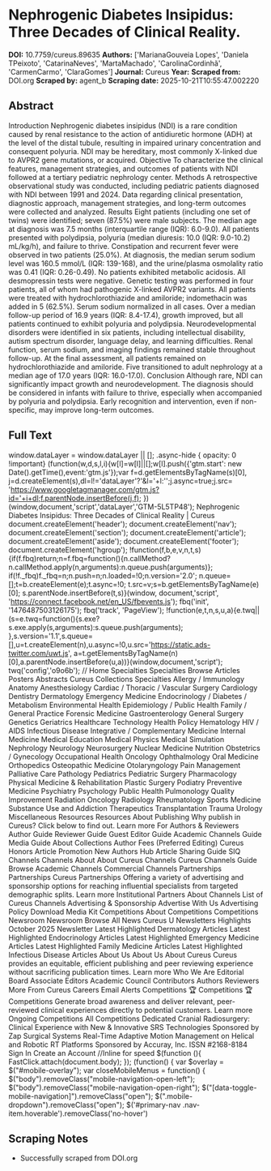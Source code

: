 # Nephrogenic Diabetes Insipidus: Three Decades of Clinical Reality.

**DOI:** 10.7759/cureus.89635
**Authors:** ['MarianaGouveia Lopes', 'Daniela TPeixoto', 'CatarinaNeves', 'MartaMachado', 'CarolinaCordinhã', 'CarmenCarmo', 'ClaraGomes']
**Journal:** Cureus
**Year:** 
**Scraped from:** DOI.org
**Scraped by:** agent_b
**Scraping date:** 2025-10-21T10:55:47.002220

## Abstract

Introduction Nephrogenic diabetes insipidus (NDI) is a rare condition caused by renal resistance to the action of antidiuretic hormone (ADH) at the level of the distal tubule, resulting in impaired urinary concentration and consequent polyuria. NDI may be hereditary, most commonly X-linked due to AVPR2 gene mutations, or acquired. Objective To characterize the clinical features, management strategies, and outcomes of patients with NDI followed at a tertiary pediatric nephrology center. Methods A retrospective observational study was conducted, including pediatric patients diagnosed with NDI between 1991 and 2024. Data regarding clinical presentation, diagnostic approach, management strategies, and long-term outcomes were collected and analyzed. Results Eight patients (including one set of twins) were identified; seven (87.5%) were male subjects. The median age at diagnosis was 7.5 months (interquartile range (IQR): 6.0-9.0). All patients presented with polydipsia, polyuria (median diuresis: 10.0 (IQR: 9.0-10.2) mL/kg/h), and failure to thrive. Constipation and recurrent fever were observed in two patients (25.0%). At diagnosis, the median serum sodium level was 160.5 mmol/L (IQR: 139-168), and the urine/plasma osmolality ratio was 0.41 (IQR: 0.26-0.49). No patients exhibited metabolic acidosis. All desmopressin tests were negative. Genetic testing was performed in four patients, all of whom had pathogenic X-linked AVPR2 variants. All patients were treated with hydrochlorothiazide and amiloride; indomethacin was added in 5 (62.5%). Serum sodium normalized in all cases. Over a median follow-up period of 16.9 years (IQR: 8.4-17.4), growth improved, but all patients continued to exhibit polyuria and polydipsia. Neurodevelopmental disorders were identified in six patients, including intellectual disability, autism spectrum disorder, language delay, and learning difficulties. Renal function, serum sodium, and imaging findings remained stable throughout follow-up. At the final assessment, all patients remained on hydrochlorothiazide and amiloride. Five transitioned to adult nephrology at a median age of 17.0 years (IQR: 16.0-17.0). Conclusion Although rare, NDI can significantly impact growth and neurodevelopment. The diagnosis should be considered in infants with failure to thrive, especially when accompanied by polyuria and polydipsia. Early recognition and intervention, even if non-specific, may improve long-term outcomes.

## Full Text

window.dataLayer = window.dataLayer || []; .async-hide { opacity: 0 !important} (function(w,d,s,l,i){w[l]=w[l]||[];w[l].push({'gtm.start': new Date().getTime(),event:'gtm.js'});var f=d.getElementsByTagName(s)[0], j=d.createElement(s),dl=l!='dataLayer'?'&l='+l:'';j.async=true;j.src= 'https://www.googletagmanager.com/gtm.js?id='+i+dl;f.parentNode.insertBefore(j,f); })(window,document,'script','dataLayer','GTM-5L5TP48'); Nephrogenic Diabetes Insipidus: Three Decades of Clinical Reality | Cureus document.createElement('header'); document.createElement('nav'); document.createElement('section'); document.createElement('article'); document.createElement('aside'); document.createElement('footer'); document.createElement('hgroup'); !function(f,b,e,v,n,t,s) {if(f.fbq)return;n=f.fbq=function(){n.callMethod? n.callMethod.apply(n,arguments):n.queue.push(arguments)}; if(!f._fbq)f._fbq=n;n.push=n;n.loaded=!0;n.version='2.0'; n.queue=[];t=b.createElement(e);t.async=!0; t.src=v;s=b.getElementsByTagName(e)[0]; s.parentNode.insertBefore(t,s)}(window, document,'script', 'https://connect.facebook.net/en_US/fbevents.js'); fbq('init', '1476487503126175'); fbq('track', 'PageView'); !function(e,t,n,s,u,a){e.twq||(s=e.twq=function(){s.exe?s.exe.apply(s,arguments):s.queue.push(arguments); },s.version='1.1',s.queue=[],u=t.createElement(n),u.async=!0,u.src='https://static.ads-twitter.com/uwt.js', a=t.getElementsByTagName(n)[0],a.parentNode.insertBefore(u,a))}(window,document,'script'); twq('config','o9o6b'); // Home Specialties Specialties Browse Articles Posters Abstracts Cureus Collections Specialties Allergy / Immunology Anatomy Anesthesiology Cardiac / Thoracic / Vascular Surgery Cardiology Dentistry Dermatology Emergency Medicine Endocrinology / Diabetes / Metabolism Environmental Health Epidemiology / Public Health Family / General Practice Forensic Medicine Gastroenterology General Surgery Genetics Geriatrics Healthcare Technology Health Policy Hematology HIV / AIDS Infectious Disease Integrative / Complementary Medicine Internal Medicine Medical Education Medical Physics Medical Simulation Nephrology Neurology Neurosurgery Nuclear Medicine Nutrition Obstetrics / Gynecology Occupational Health Oncology Ophthalmology Oral Medicine Orthopedics Osteopathic Medicine Otolaryngology Pain Management Palliative Care Pathology Pediatrics Pediatric Surgery Pharmacology Physical Medicine & Rehabilitation Plastic Surgery Podiatry Preventive Medicine Psychiatry Psychology Public Health Pulmonology Quality Improvement Radiation Oncology Radiology Rheumatology Sports Medicine Substance Use and Addiction Therapeutics Transplantation Trauma Urology Miscellaneous Resources Resources About Publishing Why publish in Cureus? Click below to find out. Learn more For Authors & Reviewers Author Guide Reviewer Guide Guest Editor Guide Academic Channels Guide Media Guide About Collections Author Fees (Preferred Editing) Cureus Honors Article Promotion New Authors Hub Article Sharing Guide SIQ Channels Channels About About Cureus Channels Cureus Channels Guide Browse Academic Channels Commercial Channels Partnerships Partnerships Cureus Partnerships Offering a variety of advertising and sponsorship options for reaching influential specialists from targeted demographic splits. Learn more Institutional Partners About Channels List of Cureus Channels Advertising & Sponsorship Advertise With Us Advertising Policy Download Media Kit Competitions About Competitions Competitions Newsroom Newsroom Browse All News Cureus U Newsletters Highlights October 2025 Newsletter Latest Highlighted Dermatology Articles Latest Highlighted Endocrinology Articles Latest Highlighted Emergency Medicine Articles Latest Highlighted Family Medicine Articles Latest Highlighted Infectious Disease Articles About Us About Us About Cureus Cureus provides an equitable, efficient publishing and peer reviewing experience without sacrificing publication times. Learn more Who We Are Editorial Board Associate Editors Academic Council Contributors Authors Reviewers More From Cureus Careers Email Alerts Competitions 🏆 Competitions 🏆 Competitions Generate broad awareness and deliver relevant, peer-reviewed clinical experiences directly to potential customers. Learn more Ongoing Competitions All Competitions Dedicated Cranial Radiosurgery: Clinical Experience with New & Innovative SRS Technologies Sponsored by Zap Surgical Systems Real-Time Adaptive Motion Management on Helical and Robotic RT Platforms Sponsored by Accuray, Inc. ISSN #2168-8184 &nbsp; Sign In Create an Account //Inline for speed $(function (){ FastClick.attach(document.body); }); (function() { var $overlay = $("#mobile-overlay"); var closeMobileMenus = function() { $("body").removeClass("mobile-navigation-open-left"); $("body").removeClass("mobile-navigation-open-right"); $("[data-toggle-mobile-navigation]").removeClass("open"); $(".mobile-dropdown").removeClass("open"); $('#primary-nav .nav-item.hoverable').removeClass('no-hover')

## Scraping Notes

- Successfully scraped from DOI.org
